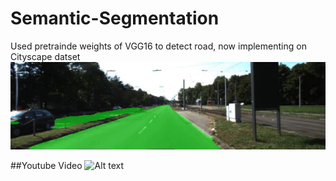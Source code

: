 # Semantic-Segmentation
Used pretrainde weights of VGG16 to detect road, now implementing on Cityscape datset
![Alt text](1.gif?raw=true "Optional Title 1")




##Youtube Video 
![Alt text](https://youtu.be/JDaoYygEtCg)

